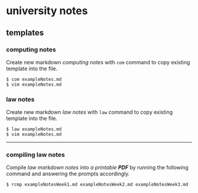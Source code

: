 # university notes

## templates

### computing notes

Create new markdown *computing notes* with `com` command to copy existing template into the file.

```console
$ com exampleNotes.md
$ vim exampleNotes.md
```

### law notes

Create new markdown *law notes* with `law` command to copy existing template into the file.

```console
$ law exampleNotes.md
$ vim exampleNotes.md
```

---

### compiling law notes

Compile *law markdown notes* into *a printable **PDF*** by running the following command and answering the prompts accordingly.

```console
$ rcmp exampleNotesWeek1.md exampleNotesWeek2.md exampleNotesWeek3.md
```
